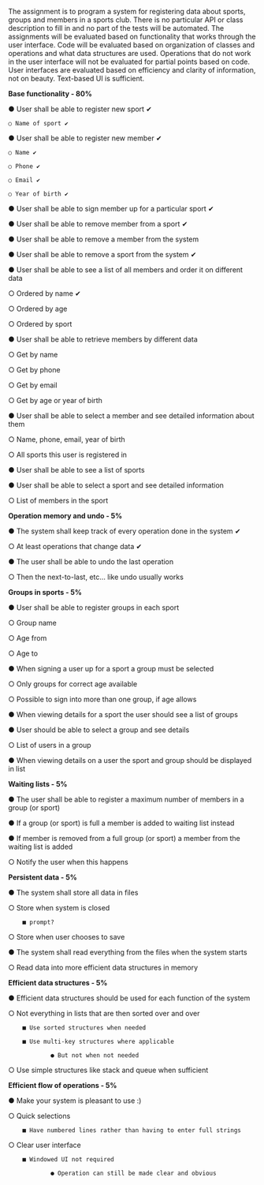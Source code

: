 The assignment is to program a system for registering data about sports, groups and members
in a sports club. There is no particular API or class description to fill in and no part of the tests
will be automated. The assignments will be evaluated based on functionality that works through
the user interface. Code will be evaluated based on organization of classes and operations and
what data structures are used. Operations that do not work in the user interface will not be
evaluated for partial points based on code. User interfaces are evaluated based on efficiency
and clarity of information, not on beauty. Text-based UI is sufficient.



**Base functionality - 80%**

● User shall be able to register new sport ✔

	○ Name of sport ✔

● User shall be able to register new member ✔

  	○ Name ✔

  	○ Phone ✔

  	○ Email ✔

  	○ Year of birth ✔

● User shall be able to sign member up for a particular sport ✔

● User shall be able to remove member from a sport ✔

● User shall be able to remove a member from the system

● User shall be able to remove a sport from the system ✔

● User shall be able to see a list of all members and order it on different data

  ○ Ordered by name ✔

  ○ Ordered by age

  ○ Ordered by sport

● User shall be able to retrieve members by different data

  ○ Get by name

  ○ Get by phone

  ○ Get by email

  ○ Get by age or year of birth

● User shall be able to select a member and see detailed information about them

  ○ Name, phone, email, year of birth

  ○ All sports this user is registered in

● User shall be able to see a list of sports

● User shall be able to select a sport and see detailed information

  ○ List of members in the sport


**Operation memory and undo - 5%**

● The system shall keep track of every operation done in the system ✔

  ○ At least operations that change data ✔

● The user shall be able to undo the last operation

  ○ Then the next-to-last, etc… like undo usually works


**Groups in sports - 5%**

● User shall be able to register groups in each sport

  ○ Group name

  ○ Age from

  ○ Age to

● When signing a user up for a sport a group must be selected

  ○ Only groups for correct age available

  ○ Possible to sign into more than one group, if age allows

● When viewing details for a sport the user should see a list of groups

● User should be able to select a group and see details

  ○ List of users in a group

● When viewing details on a user the sport and group should be displayed in list


**Waiting lists - 5%**

● The user shall be able to register a maximum number of members in a group (or sport)

● If a group (or sport) is full a member is added to waiting list instead

● If member is removed from a full group (or sport) a member from the waiting list is added

  ○ Notify the user when this happens


**Persistent data - 5%**

● The system shall store all data in files

  ○ Store when system is closed

        ■ prompt?

  ○ Store when user chooses to save

● The system shall read everything from the files when the system starts

  ○ Read data into more efficient data structures in memory


**Efficient data structures - 5%**

● Efficient data structures should be used for each function of the system

  ○ Not everything in lists that are then sorted over and over

        ■ Use sorted structures when needed

        ■ Use multi-key structures where applicable

                ● But not when not needed

  ○ Use simple structures like stack and queue when sufficient


**Efficient flow of operations - 5%**

● Make your system is pleasant to use :)

  ○ Quick selections

        ■ Have numbered lines rather than having to enter full strings

  ○ Clear user interface

        ■ Windowed UI not required

                ● Operation can still be made clear and obvious
